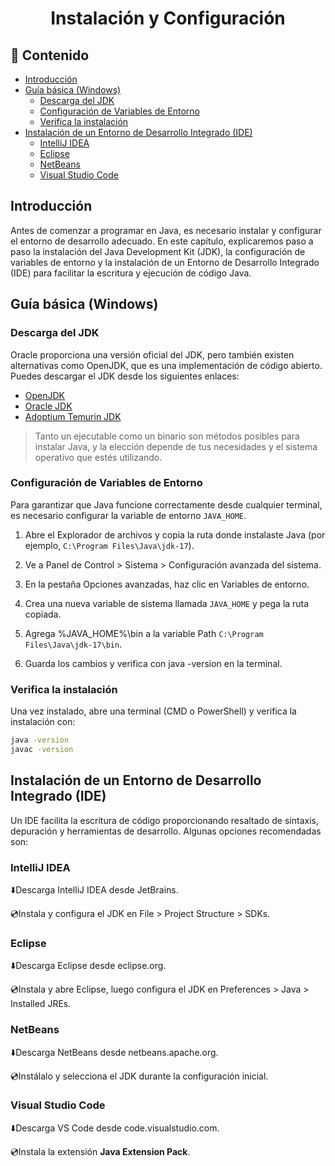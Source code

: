<h1 align="center">Instalación y Configuración</h1>

<h2>📑 Contenido</h2>

- [Introducción](#introducción)
- [Guía básica (Windows)](#guía-básica-windows)
  - [Descarga del JDK](#descarga-del-jdk)
  - [Configuración de Variables de Entorno](#configuración-de-variables-de-entorno)
  - [Verifica la instalación](#verifica-la-instalación)
- [Instalación de un Entorno de Desarrollo Integrado (IDE)](#instalación-de-un-entorno-de-desarrollo-integrado-ide)
  - [IntelliJ IDEA](#intellij-idea)
  - [Eclipse](#eclipse)
  - [NetBeans](#netbeans)
  - [Visual Studio Code](#visual-studio-code)

## Introducción

Antes de comenzar a programar en Java, es necesario instalar y configurar el entorno de desarrollo adecuado. En este capítulo, explicaremos paso a paso la instalación del Java Development Kit (JDK), la configuración de variables de entorno y la instalación de un Entorno de Desarrollo Integrado (IDE) para facilitar la escritura y ejecución de código Java.

## Guía básica (Windows)

### Descarga del JDK

Oracle proporciona una versión oficial del JDK, pero también existen alternativas como OpenJDK, que es una implementación de código abierto. Puedes descargar el JDK desde los siguientes enlaces:

- [OpenJDK](https://jdk.java.net/)
- [Oracle JDK](https://www.oracle.com/java/technologies/downloads/?er=221886)
- [Adoptium Temurin JDK](https://adoptium.net/es/)

> Tanto un ejecutable como un binario son métodos posibles para instalar Java, y la elección depende de tus necesidades y el sistema operativo que estés utilizando.

### Configuración de Variables de Entorno

Para garantizar que Java funcione correctamente desde cualquier terminal, es necesario configurar la variable de entorno `JAVA_HOME`.

1. Abre el Explorador de archivos y copia la ruta donde instalaste Java (por ejemplo, `C:\Program Files\Java\jdk-17`).

1. Ve a Panel de Control > Sistema > Configuración avanzada del sistema.

1. En la pestaña Opciones avanzadas, haz clic en Variables de entorno.

1. Crea una nueva variable de sistema llamada `JAVA_HOME` y pega la ruta copiada.

1. Agrega %JAVA_HOME%\bin a la variable Path `C:\Program Files\Java\jdk-17\bin`.

1. Guarda los cambios y verifica con java -version en la terminal.

### Verifica la instalación

Una vez instalado, abre una terminal (CMD o PowerShell) y verifica la instalación con:

```bash
java -version
javac -version
```

## Instalación de un Entorno de Desarrollo Integrado (IDE)

Un IDE facilita la escritura de código proporcionando resaltado de sintaxis, depuración y herramientas de desarrollo. Algunas opciones recomendadas son:

### IntelliJ IDEA

⬇️Descarga IntelliJ IDEA desde JetBrains.

💿Instala y configura el JDK en File > Project Structure > SDKs.

### Eclipse

⬇️Descarga Eclipse desde eclipse.org.

💿Instala y abre Eclipse, luego configura el JDK en Preferences > Java > Installed JREs.

### NetBeans

⬇️Descarga NetBeans desde netbeans.apache.org.

💿Instálalo y selecciona el JDK durante la configuración inicial.

### Visual Studio Code

⬇️Descarga VS Code desde code.visualstudio.com.

💿Instala la extensión **Java Extension Pack**.
